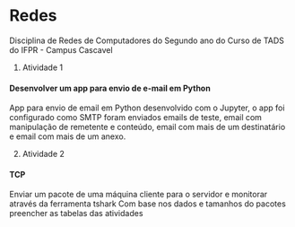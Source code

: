 # Redes
Disciplina de Redes de Computadores do Segundo ano do Curso de TADS do IFPR - Campus Cascavel


1. Atividade 1 

#### Desenvolver um app para envio de e-mail em Python

App para envio de email em Python desenvolvido com o Jupyter, o app foi configurado como SMTP
foram enviados emails de teste, email com manipulação de remetente e conteúdo, email com mais de um
destinatário e email com mais de um anexo.

2. Atividade 2

#### TCP

Enviar um pacote de uma máquina cliente para o servidor e monitorar através da ferramenta tshark
Com base nos dados e tamanhos do pacotes preencher as tabelas das atividades


